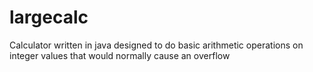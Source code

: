 # largecalc
Calculator written in java designed to do basic arithmetic operations on integer values that would normally cause an overflow
